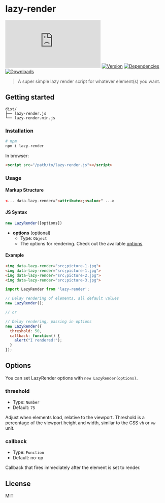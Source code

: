 # lazy-render

[![Size](https://img.shields.io/github/size/astrocaleb/lazy-render/dist/lazy-render.min.js)](https://www.npmjs.com/package/lazy-render)
[![Version](https://img.shields.io/npm/v/lazy-render.svg)](https://www.npmjs.com/package/lazy-render)
[![Dependencies](https://img.shields.io/david/astrocaleb/lazy-render.svg)](https://www.npmjs.com/package/lazy-render)
[![Downloads](https://img.shields.io/npm/dm/lazy-render.svg)](https://www.npmjs.com/package/lazy-render)

> A super simple lazy render script for whatever element(s) you want.

## Getting started

```text
dist/
├── lazy-render.js
└── lazy-render.min.js
```

### Installation

```bash
# npm
npm i lazy-render
```

In browser:

```html
<script src="/path/to/lazy-render.js"></script>
```

### Usage

#### Markup Structure

```html
<... data-lazy-render="<attribute>;<value>" ...>
```

#### JS Syntax

```js
new LazyRender([options])
```

- **options** (optional)
  - Type: `Object`
  - The options for rendering. Check out the available [options](#options).

#### Example

```html
<img data-lazy-render="src;picture-1.jpg">
<img data-lazy-render="src;picture-1.jpg">
<img data-lazy-render="src;picture-2.jpg">
<img data-lazy-render="src;picture-3.jpg">
```

```js
import LazyRender from 'lazy-render';

// Delay rendering of elements, all default values
new LazyRender();

// or

// Delay rendering, passing in options
new LazyRender({
  threshold: 50,
  callback: function() {
    alert("I rendered!");
  }
});
```

## Options

You can set LazyRender options with `new LazyRender(options)`.

### threshold

- Type: `Number`
- Default: `75`

Adjust when elements load, relative to the viewport. Threshold is a percentage of the viewport height and width, similar to the CSS `vh` or `vw` unit.

### callback

- Type: `Function`
- Default: no-op

Callback that fires immediately after the element is set to render.

## License

MIT
